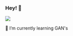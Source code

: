 ### Hey! 👋
<img src="https://img.shields.io/badge/Find%20Mentor-I'm%20a%20mentee-blueviolet">

🌱 I’m currently learning GAN's
  
